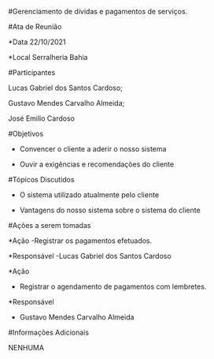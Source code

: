 #Gerenciamento de dívidas e pagamentos de serviços. 

 

#Ata de Reunião 

*Data  22/10/2021 

*Local  Serralheria Bahia 

#Participantes 

Lucas Gabriel dos Santos Cardoso; 

Gustavo Mendes Carvalho Almeida; 

José Emilio Cardoso 


#Objetivos 

- Convencer o cliente a aderir o nosso sistema 

- Ouvir a exigências e recomendações do cliente 



#Tópicos Discutidos 

- O sistema utilizado atualmente pelo cliente 

- Vantagens do nosso sistema sobre o sistema do cliente 

#Ações a serem tomadas 

*Ação 
-Registrar os pagamentos efetuados. 

*Responsável 
-Lucas Gabriel dos Santos Cardoso 

 
*Ação
- Registrar o agendamento de pagamentos com lembretes. 

*Responsável
- Gustavo Mendes Carvalho Almeida 

 

 

#Informações Adicionais 

NENHUMA 

 
